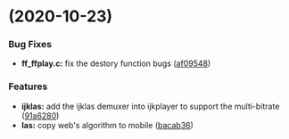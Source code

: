 #  (2020-10-23)


### Bug Fixes

* **ff_ffplay.c:** fix the destory function bugs ([af09548](https://github.com/bupt-steven/ijkplayer/commit/af09548b9e3e3ad67ae69ee8fecf6bece7452961))


### Features

* **ijklas:** add the ijklas demuxer into ijkplayer to support the multi-bitrate ([91a6280](https://github.com/bupt-steven/ijkplayer/commit/91a62800e39f0847a837006597da964acf47c999))
* **las:** copy web's algorithm to mobile ([bacab36](https://github.com/bupt-steven/ijkplayer/commit/bacab36c247bf3043168f80adf3ca80eec23c2cf))
